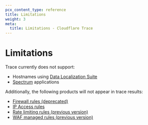 ```yaml
---
pcx_content_type: reference
title: Limitations
weight: 3
meta:
  title: Limitations - Cloudflare Trace
---
```


# Limitations

Trace currently does not support:

* Hostnames using [Data Localization Suite](/data-localization/)
* [Spectrum](/spectrum/) applications

Additionally, the following products will not appear in trace results:

* [Firewall rules (deprecated)](/firewall/)
* [IP Access rules](/waf/tools/ip-access-rules/)
* [Rate limiting rules (previous version)](/waf/reference/legacy/old-rate-limiting/)
* [WAF managed rules (previous version)](/waf/reference/legacy/old-waf-managed-rules/)
